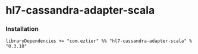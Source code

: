# hl7-cassandra-adapter-scala

### Installation

```
libraryDependencies += "com.eztier" %% "hl7-cassandra-adapter-scala" % "0.3.10"
```
